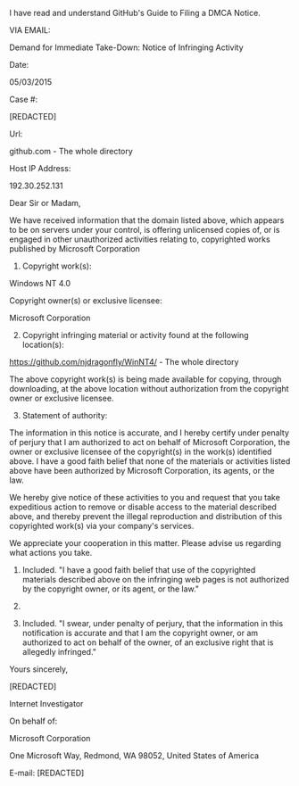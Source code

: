 I have read and understand GitHub's Guide to Filing a DMCA Notice.

VIA EMAIL:

Demand for Immediate Take-Down: Notice of Infringing Activity

Date:

05/03/2015

Case #:

[REDACTED]

Url:

github.com - The whole directory

Host IP Address:

192.30.252.131


Dear Sir or Madam,

We have received information that the domain listed above, which appears to
be on servers under your control, is offering unlicensed copies of, or is
engaged in other unauthorized activities relating to, copyrighted works
published by Microsoft Corporation

1. Copyright work(s):

Windows NT 4.0

Copyright owner(s) or exclusive licensee:

Microsoft Corporation

2. Copyright infringing material or activity found at the following
location(s):

https://github.com/njdragonfly/WinNT4/ - The whole directory

The above copyright work(s) is being made available for copying, through
downloading, at the above location without authorization from the copyright
owner or exclusive licensee.

3. Statement of authority:

The information in this notice is accurate, and I hereby certify under
penalty of perjury that I am authorized to act on behalf of Microsoft
Corporation, the owner or exclusive licensee of the copyright(s) in the
work(s) identified above. I have a good faith belief that none of the
materials or activities listed above have been authorized by Microsoft
Corporation, its agents, or the law.

We hereby give notice of these activities to you and request that you take
expeditious action to remove or disable access to the material described
above, and thereby prevent the illegal reproduction and distribution of this
copyrighted work(s) via your company's services.

We appreciate your cooperation in this matter. Please advise us regarding
what actions you take.

1. Included. "I have a good faith belief that use of the copyrighted
materials described above on the infringing web pages is not authorized by
the copyright owner, or its agent, or the law."

2.

3. Included. "I swear, under penalty of perjury, that the information
in this notification is accurate and that I am the copyright owner, or am
authorized to act on behalf of the owner, of an exclusive right that is
allegedly infringed."

Yours sincerely,

[REDACTED]


Internet Investigator

On behalf of:

Microsoft Corporation

One Microsoft Way, Redmond, WA 98052, United States of America

E-mail: [REDACTED]
